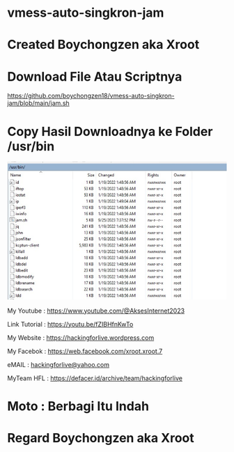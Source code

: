 # vmess-auto-singkron-jam



# Created Boychongzen aka Xroot

# Download File Atau Scriptnya
https://github.com/boychongzen18/vmess-auto-singkron-jam/blob/main/jam.sh

# Copy Hasil Downloadnya ke Folder /usr/bin

![be](https://raw.githubusercontent.com/boychongzen18/vmess-auto-singkron-jam/main/jam.jpg)


My Youtube    : https://www.youtube.com/@AksesInternet2023

Link Tutorial : https://youtu.be/fZIBHfnKwTo

My Website    : https://hackingforlive.wordpress.com

My Facebok    : https://web.facebook.com/xroot.xroot.7

eMAIL         : hackingforlive@yahoo.com     

MyTeam HFL    : https://defacer.id/archive/team/hackingforlive

# Moto : Berbagi Itu Indah

# Regard Boychongzen aka Xroot
